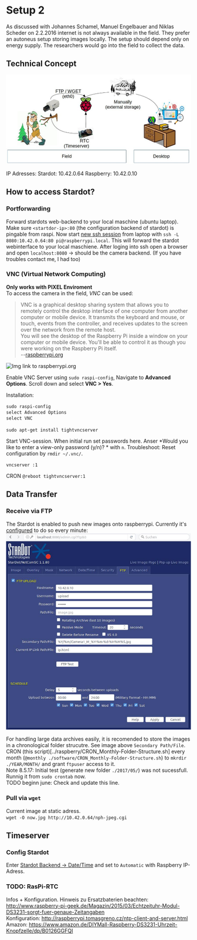 # Setup 2
As discussed with Johannes Schamel, Manuel Engelbauer and Niklas Scheder on 2.2.2016 internet is not always available in the field. They prefer an autoneus setup storing images locally. The setup should depend only on energy supply. The researchers would go into the field to collect the data.  

## Technical Concept
![](./setup2_concept.jpg)

IP Adresses:
Stardot: 10.42.0.64
Raspberry: 10.42.0.10



## How to access Stardot?
### Portforwarding
Forward stardots web-backend to your local maschine (ubuntu laptop).  
Make sure `<startdor-ip>:80` (the configuration backend of stardot) is pingable from raspi. Now start [new ssh session](https://help.ubuntu.com/community/SSH/OpenSSH/PortForwarding#Local_Port_Forwarding) from laptop with `ssh -L 8080:10.42.0.64:80 pi@raspberrypi.local`. This will forward the stardot webinterface to your local maschiene. After loging into ssh open a browser and open `localhost:8080` -> should be the camera backend. (If you have troubles contact me, I had too)  


### VNC (Virtual Network Computing)
**Only works with PIXEL Enviroment**  
To access the camera in the field, *VNC* can be used:

> VNC is a graphical desktop sharing system that allows you to remotely control the desktop interface of one computer from another computer or mobile device. It transmits the keyboard and mouse, or touch, events from the controller, and receives updates to the screen over the network from the remote host.  
> You will see the desktop of the Raspberry Pi inside a window on your computer or mobile device. You'll be able to control it as though you were working on the Raspberry Pi itself.  
> --[raspberrypi.org](https://www.raspberrypi.org/documentation/remote-access/vnc/)  

![Img link to raspberrypi.org](https://www.raspberrypi.org/documentation/remote-access/vnc/images/raspberry-pi-connect.png)  

Enable VNC Server using `sudo raspi-config`, Navigate to **Advanced Options**. Scroll down and select **VNC > Yes**.  

Installation:  
```
sudo raspi-config
select Advanced Options
select VNC

sudo apt-get install tightvncserver
```

Start VNC-session. When initial run set passwords here. Anser *Would you like to enter a view-only password (y/n)? * with `n`. Troubleshoot: Reset configuration by `rmdir ~/.vnc/`.
```
vncserver :1
```

CRON
`@reboot tightvncserver:1`


## Data Transfer
### Receive via FTP
The Stardot is enabled to push new images onto raspberrypi. Currently it's [configured](localhost:8080/admin.cgi?ftp&0) to do so every minute:  
![Screenshot](stardot_ftp.jpg)  

For handling large data archives easily, it is recomended to store the images in a chronological folder strucutre. See image above `Secondary Path/File`.  
CRON (this script)[../raspberry/CRON_Monthly-Folder-Structure.sh] every month (`@monthly ./software/CRON_Monthly-Folder-Structure.sh`) to `mkrdir ./YEAR/MONTH/` and grant `ftpuser` access to it.  
Note 8.5.17: Initial test (generate new folder `./2017/05/`) was not sucessfull. Runnig it from `sudo crontab` now.  
TODO beginn june: Check and update this line.


### Pull via `wget`
Current image at static adress.  
`wget -O now.jpg http://10.42.0.64/nph-jpeg.cgi`

## Timeserver
### Config Stardot
Enter [Stardot Backend -> Date/Time](http://localhost:8080/admin.cgi?datetime)
and set to `Automatic` with Raspberry IP-Adress.  

### TODO: RasPi-RTC
Infos + Konfiguration. Hinweis zu Ersatzbaterien beachten: http://www.raspberry-pi-geek.de/Magazin/2015/03/Echtzeituhr-Modul-DS3231-sorgt-fuer-genaue-Zeitangaben  
Konfiguration: http://raspberrypi.tomasgreno.cz/ntp-client-and-server.html  
Amazon:  https://www.amazon.de/DIYMall-Raspberry-DS3231-Uhrzeit-Knopfzelle/dp/B0126GGFQI
